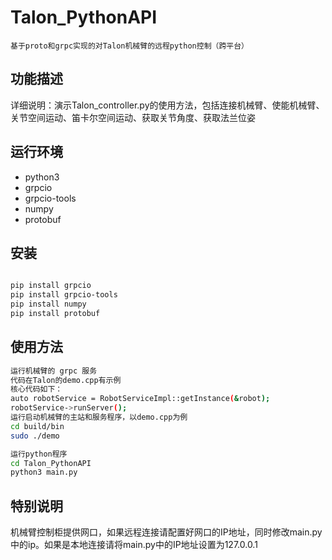 # Talon_PythonAPI
    基于proto和grpc实现的对Talon机械臂的远程python控制（跨平台）
## 功能描述
详细说明：演示Talon_controller.py的使用方法，包括连接机械臂、使能机械臂、关节空间运动、笛卡尔空间运动、获取关节角度、获取法兰位姿
## 运行环境
- python3
- grpcio
- grpcio-tools
- numpy
- protobuf
## 安装
```bash

pip install grpcio
pip install grpcio-tools
pip install numpy
pip install protobuf
```
## 使用方法
```bash
运行机械臂的 grpc 服务
代码在Talon的demo.cpp有示例
核心代码如下：
auto robotService = RobotServiceImpl::getInstance(&robot);
robotService->runServer();
运行启动机械臂的主站和服务程序，以demo.cpp为例
cd build/bin
sudo ./demo

运行python程序
cd Talon_PythonAPI
python3 main.py
```
## 特别说明
机械臂控制柜提供网口，如果远程连接请配置好网口的IP地址，同时修改main.py中的ip。如果是本地连接请将main.py中的IP地址设置为127.0.0.1
